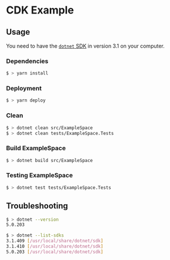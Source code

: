 # CDK Example

## Usage

You need to have the [`dotnet` SDK](https://dotnet.microsoft.com/download/dotnet/3.1) in version 3.1 on your computer.

### Dependencies

```bash
$ > yarn install
```

### Deployment

```bash
$ > yarn deploy
```

### Clean

```bash
$ > dotnet clean src/ExampleSpace
$ > dotnet clean tests/ExampleSpace.Tests
```

### Build ExampleSpace

```bash
$ > dotnet build src/ExampleSpace
```

### Testing ExampleSpace

```bash
$ > dotnet test tests/ExampleSpace.Tests
```

## Troubleshooting

```bash
$ > dotnet --version
5.0.203

$ > dotnet --list-sdks
3.1.409 [/usr/local/share/dotnet/sdk]
3.1.410 [/usr/local/share/dotnet/sdk]
5.0.203 [/usr/local/share/dotnet/sdk]
```